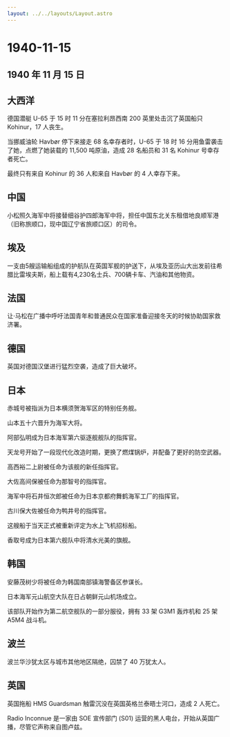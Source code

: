 ```yaml
---
layout: ../../layouts/Layout.astro
---
```


# 1940-11-15

## 1940 年 11 月 15 日

## 大西洋

德国潜艇 U-65 于 15 时 11 分在塞拉利昂西南 200 英里处击沉了英国船只
Kohinur，17 人丧生。

当挪威油轮 Havbør 停下来接走 68 名幸存者时，U-65 于 18 时 16
分用鱼雷袭击了她，点燃了她装载的 11,500 吨原油，造成 28 名船员和 31 名
Kohinur 号幸存者死亡。

最终只有来自 Kohinur 的 36 人和来自 Havbør 的 4 人幸存下来。

## 中国

小松照久海军中将接替细谷护四郎海军中将，担任中国东北关东租借地良顺军港（旧称旅顺口，现中国辽宁省旅顺口区）的司令。

## 埃及

一支由5艘运输船组成的护航队在英国军舰的护送下，从埃及亚历山大出发前往希腊比雷埃夫斯，船上载有4,230名士兵、700辆卡车、汽油和其他物资。

## 法国

让·马松在广播中呼吁法国青年和普通民众在国家准备迎接冬天的时候协助国家救济署。

## 德国

英国对德国汉堡进行猛烈空袭，造成了巨大破坏。

## 日本

赤城号被指派为日本横须贺海军区的特别任务舰。

山本五十六晋升为海军大将。

阿部弘明成为日本海军第六驱逐舰舰队的指挥官。

天龙号开始了一段现代化改造时期，更换了燃煤锅炉，并配备了更好的防空武器。

高西裕二上尉被任命为该舰的新任指挥官。

大佐高间保被任命为那智号的指挥官。

海军中将石井恒次郎被任命为日本京都府舞鹤海军工厂的指挥官。

古川保大佐被任命为鸭井号的指挥官。

这艘船于当天正式被重新评定为水上飞机招标船。

香取号成为日本第六舰队中将清水光美的旗舰。

## 韩国

安藤茂树少将被任命为韩国南部镇海警备区参谋长。

日本海军元山航空大队在日占朝鲜元山机场成立。

该部队开始作为第二航空舰队的一部分服役，拥有 33 架 G3M1 轰炸机和 25 架
A5M4 战斗机。

## 波兰

波兰华沙犹太区与城市其他地区隔绝，囚禁了 40 万犹太人。

## 英国

英国拖船 HMS Guardsman 触雷沉没在英国英格兰泰晤士河口，造成 2 人死亡。

Radio Inconnue 是一家由 SOE 宣传部门 (S01)
运营的黑人电台，开始从英国广播，尽管它声称来自图卢兹。